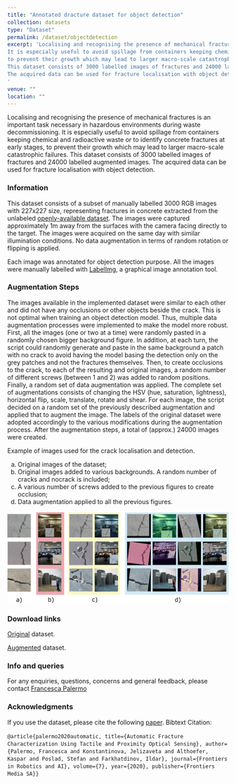 ```yaml
---
title: "Annotated dracture dataset for object detection"
collection: datasets
type: "Dataset"
permalink: /dataset/objectdetection
excerpt: 'Localising and recognising the presence of mechanical fractures is an important task necessary in hazardous environments during waste decommissioning.
It is especially useful to avoid spillage from containers keeping chemical and radioactive waste or to identify concrete fractures at early stages, 
to prevent their growth which may lead to larger macro-scale catastrophic failures.
This dataset consists of 3000 labelled images of fractures and 24000 labelled augmented images.
The acquired data can be used for fracture localisation with object detection.
'
venue: ""
location: ""
---
```


Localising and recognising the presence of mechanical fractures is an important task necessary in hazardous environments during waste decommissioning.
It is especially useful to avoid spillage from containers keeping chemical and radioactive waste or to identify concrete fractures at early stages, 
to prevent their growth which may lead to larger macro-scale catastrophic failures.
This dataset consists of 3000 labelled images of fractures and 24000 labelled augmented images.
The acquired data can be used for fracture localisation with object detection.


### Information
This dataset consists of a subset of manually labelled 3000 RGB images with 227x227 size, representing fractures in concrete extracted from the unlabeled [openly-available dataset](https://data.mendeley.com/datasets/5y9wdsg2zt/2). 
The images were captured approximately 1m away from the surfaces with the camera facing directly to the target. 
The images were acquired on the same day with similar illumination conditions. 
No data augmentation in terms of random rotation or flipping is applied. 

Each image was annotated for object detection purpose.
All the images were manually labelled with [LabelImg](https://github.com/tzutalin/labelImg), a graphical image annotation tool.


### Augmentation Steps
The images available in the implemented dataset were similar to each other and did not have any occlusions or other objects beside the crack. 
This is not optimal when training an object detection model. 
Thus, multiple data augmentation processes were implemented to make the model more robust.
First, all the images (one or two at a time) were randomly pasted in a randomly chosen bigger background figure.
In addition, at each turn, the script could randomly generate and paste in the same background a patch with no crack to avoid having 
the model basing the detection only on the grey patches and not the fractures themselves.
Then, to create occlusions to the crack, to each of the resulting and original images, a random number of different screws (between 1 and 2) was added to random positions.
Finally, a random set of data augmentation was applied.
The complete set of augmentations consists of changing the HSV (hue, saturation, lightness), horizontal flip, scale, translate, rotate and shear.
For each image, the script decided on a random set of the previously described augmentation and applied that to augment the image.
The labels of the original dataset were adopted accordingly to the various modifications during the augmentation process.
After the augmentation steps, a total of (approx.) 24000 images were created.


Example of images used for the crack localisation and detection.
<ol type="a">
<li> Original images of the dataset; </li>
<li> Original images added to various backgrounds. A random number of cracks and nocrack is included; </li>
<li> A various number of screws added to the previous figures to create occlusion; </li>
<li> Data augmentation applied to all the previous figures. </li>
</ol>

![augmentation Image](https://github.com/francescapalermo/francescapalermo.github.io/blob/master/_dataset/set_cracks.png?raw=true)

### Download links
[Original](https://github.com/francescapalermo/francescapalermo.github.io/blob/master/_dataset/object_detection/base_images.rar?raw=true) dataset.


[Augmented](https://www.dropbox.com/s/20a15u8zz1jf047/augmented.rar?dl=0?raw=true) dataset.


### Info and queries
For any enquiries, questions, concerns and general feedback, please contact [Francesca Palermo](mailto:f.palermo@qmul.ac.uk)


### Acknowledgments
If you use the dataset, please cite the following [paper](https://www.frontiersin.org/articles/10.3389/frobt.2020.513004/full).
Bibtext Citation: 

`@article{palermo2020automatic, title={Automatic Fracture Characterization Using Tactile and Proximity Optical Sensing}, author={Palermo, Francesca and Konstantinova, Jelizaveta and Althoefer, Kaspar and Poslad, Stefan and Farkhatdinov, Ildar}, journal={Frontiers in Robotics and AI}, volume={7}, year={2020}, publisher={Frontiers Media SA}}`

